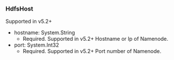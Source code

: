 ### HdfsHost
Supported in v5.2+

- hostname: System.String
  - Required. Supported in v5.2+
  Hostname or Ip of Namenode.
- port: System.Int32
  - Required. Supported in v5.2+
  Port number of Namenode.
